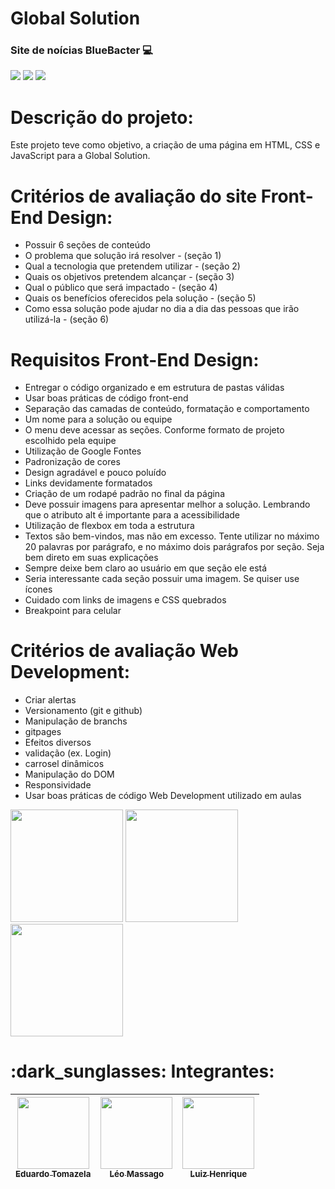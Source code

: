 # Global Solution 
<h3>
    Site de noícias BlueBacter 💻
</h3>

<div class="badges-conteiner">
  <img src="https://img.shields.io/badge/HTML-239120?style=for-the-badge&logo=html5&logoColor=white">
  <img src="https://img.shields.io/badge/CSS-239120?&style=for-the-badge&logo=css3&logoColor=white">
  <img src="https://img.shields.io/badge/JavaScript-323330?style=for-the-badge&logo=javascript&logoColor=F7DF1E">
</div>

# Descrição do projeto:
Este projeto teve como objetivo, a criação de uma página em HTML, CSS e JavaScript para a Global Solution.

# Critérios de avaliação do site Front-End Design:
- Possuir 6 seções de conteúdo
- O problema que solução irá resolver - (seção 1)
- Qual a tecnologia que pretendem utilizar - (seção 2) 
- Quais os objetivos pretendem alcançar - (seção 3)
- Qual o público que será impactado - (seção 4)
- Quais os benefícios oferecidos pela solução - (seção 5)
- Como essa solução pode ajudar no dia a dia das pessoas que irão utilizá-la - (seção 6)

# Requisitos Front-End Design:
- Entregar o código organizado e em estrutura de pastas válidas
- Usar boas práticas de código front-end
- Separação das camadas de conteúdo, formatação e comportamento
- Um nome para a solução ou equipe
- O menu deve acessar as seções. Conforme formato de projeto escolhido pela equipe
- Utilização de Google Fontes
- Padronização de cores
- Design agradável e pouco poluído
- Links devidamente formatados
- Criação de um rodapé padrão no final da página
- Deve possuir imagens para apresentar melhor a solução. Lembrando que o atributo alt é importante para a acessibilidade
- Utilização de flexbox em toda a estrutura
- Textos são bem-vindos, mas não em excesso. Tente utilizar no máximo 20 palavras por parágrafo, e no máximo dois parágrafos por seção. Seja bem direto em suas explicações
- Sempre deixe bem claro ao usuário em que seção ele está
- Seria interessante cada seção possuir uma imagem. Se quiser use ícones
- Cuidado com links de imagens e CSS quebrados
- Breakpoint para celular

# Critérios de avaliação Web Development:
- Criar alertas
- Versionamento (git e github)
- Manipulação de branchs 
- gitpages
- Efeitos diversos
- validação (ex. Login)
- carrosel dinâmicos
- Manipulação do DOM  
- Responsividade
- Usar boas práticas de código Web Development utilizado em aulas

<div display="flex">
    <img height="180em" src="https://cdn.jsdelivr.net/gh/devicons/devicon@latest/icons/javascript/javascript-original.svg" />
    <img height="180em" src="https://cdn.jsdelivr.net/gh/devicons/devicon@latest/icons/html5/html5-original.svg" />
    <img height="180em" src="https://cdn.jsdelivr.net/gh/devicons/devicon@latest/icons/css3/css3-original.svg" />
</div>

<h1>
  :dark_sunglasses: Integrantes:
</h1>

| [<img loading="lazy" src="https://avatars.githubusercontent.com/u/161898042?v=4" width=115><br><sub>Eduardo Tomazela</sub>](https://github.com/du-ntomazela) |  [<img loading="lazy" src="https://avatars.githubusercontent.com/u/101646035?v=4" width=115><br><sub>Léo Massago</sub>](https://github.com/LeoMasago) |  [<img loading="lazy" src="https://avatars.githubusercontent.com/u/162758896?v=4" width=115><br><sub>Luiz Henrique</sub>](https://github.com/LhenriqueTech) |
| :---: | :---: | :---: | 